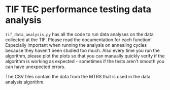 # TIF TEC performance testing data analysis

`tif_data_analysis.py` has all the code to run data analyses on the data collected at the TIF. Please read the documentation for each function! Especially important when running the analysis on annealing cycles because they haven't been studied too much. Also every time you run the algorithm, please plot the plots so that you can manually quickly verify if the algorithm is working as expected - sometimes if the tests aren't smooth you can have unexpected errors. 

The CSV files contain the data from the MTRS that is used in the data analysis algorithm. 
